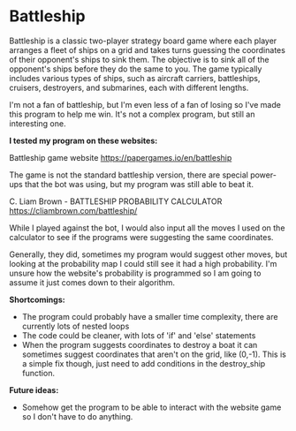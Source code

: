 # Battleship
Battleship is a classic two-player strategy board game where each player arranges a fleet of ships on a grid and takes turns guessing the coordinates of their opponent's ships to sink them. The objective is to sink all of the opponent's ships before they do the same to you. The game typically includes various types of ships, such as aircraft carriers, battleships, cruisers, destroyers, and submarines, each with different lengths.

I'm not a fan of battleship, but I'm even less of a fan of losing so I've made this program to help me win.
It's not a complex program, but still an interesting one.

****I tested my program on these websites:****

Battleship game website
https://papergames.io/en/battleship

The game is not the standard battleship version, there are special power-ups that the bot was using, but my program was still able to beat it.

C. Liam Brown - BATTLESHIP PROBABILITY CALCULATOR
https://cliambrown.com/battleship/

While I played against the bot, I would also input all the moves I used on the calculator to see if the programs were suggesting the same coordinates. 

Generally, they did, sometimes my program would suggest other moves, but looking at the probability map I could still see it had a high probability. 
I'm unsure how the website's probability is programmed so I am going to assume it just comes down to their algorithm.

**Shortcomings:**
 - The program could probably have a smaller time complexity, there are currently lots of nested loops
 - The code could be cleaner, with lots of 'if' and 'else' statements
 - When the program suggests coordinates to destroy a boat it can sometimes suggest coordinates that aren't on the grid, like (0,-1). This is a simple fix though, just need to add conditions in the destroy_ship function.

**Future ideas:**
 - Somehow get the program to be able to interact with the website game so I don't have to do anything.












